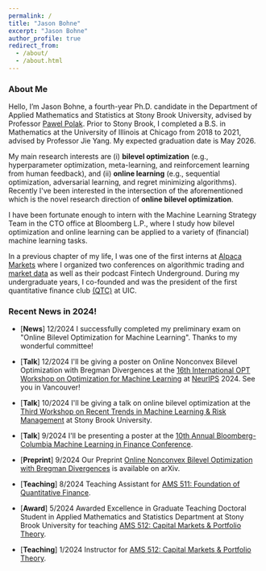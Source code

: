 ```yaml
---
permalink: /
title: "Jason Bohne"
excerpt: "Jason Bohne"
author_profile: true
redirect_from: 
  - /about/
  - /about.html
---
```



### About Me
Hello, I’m Jason Bohne, a fourth-year Ph.D. candidate in the Department of Applied Mathematics and Statistics at Stony Brook University, advised by Professor [Pawel Polak](https://sites.google.com/view/pawelpolak). Prior to Stony Brook, I completed a B.S. in Mathematics at the University of Illinois at Chicago from 2018 to 2021, advised by Professor Jie Yang. My expected graduation date is May 2026.

My main research interests are (i) **bilevel optimization** (e.g., hyperparameter optimization, meta-learning, and reinforcement learning from human feedback), and  (ii) **online learning** (e.g., sequential optimization, adversarial learning, and regret minimizing algorithms). 
Recently I've been interested in the intersection of the aforementioned which is the novel research direction of **online bilevel optimization**.  


I have been fortunate enough to intern with the Machine Learning Strategy Team in the CTO office at Bloomberg L.P., where  I  study how bilevel optimization and online learning can be applied to a variety of (financial) machine learning tasks. 

In a previous chapter of my life, I was one of the first interns at [Alpaca Markets](https://alpaca.markets/) where I organized two conferences on algorithmic trading and [market data](https://youtu.be/kRQ72kovnlY?si=-cE76Izm0tBCltBM&t=1) as well as their podcast Fintech Underground. During my undergraduate years, I co-founded and was the president of the first quantitative finance club [(QTC)](https://www.linkedin.com/company/quantitative-trading-club/) at UIC.


### Recent News in 2024!

- \[**News**\] 12/2024 I successfully completed my preliminary exam on "Online Bilevel Optimization for Machine Learning". Thanks to my wonderful committee!

- \[**Talk**\] 12/2024 I'll be giving a poster on Online Nonconvex Bilevel Optimization with Bregman Divergences at the [16th International OPT Workshop on Optimization for Machine Learning](https://opt-ml.org/) at [NeurIPS](https://neurips.cc/) 2024. See you in Vancouver!

- \[**Talk**\] 10/2024 I'll be giving a talk on online bilevel optimization at the [Third Workshop on Recent Trends in Machine Learning & Risk Management](https://uryasev.ams.stonybrook.edu/index.php/workshop-2024/) at Stony Brook University.

- \[**Talk**\] 9/2024 I'll be presenting a poster at the [10th Annual Bloomberg-Columbia Machine Learning in Finance Conference](https://cfe.columbia.edu/events/10th-annual-bloomberg-columbia-machine-learning-finance-conference-2024).

- \[**Preprint**\] 9/2024 Our Preprint [Online Nonconvex Bilevel Optimization with Bregman Divergences](https://arxiv.org/pdf/2409.10470v1) is available on arXiv. 

- \[**Teaching**\] 8/2024 Teaching Assistant for [AMS 511: Foundation of Quantitative Finance](https://www.stonybrook.edu/commcms/ams/graduate/_courses/ams511.php).

- \[**Award**\] 5/2024 Awarded Excellence in Graduate Teaching Doctoral Student in Applied Mathematics and Statistics Department at Stony Brook University for teaching [AMS 512: Capital Markets & Portfolio Theory](https://www.stonybrook.edu/commcms/ams/graduate/_courses/ams512).

- \[**Teaching**\] 1/2024 Instructor for [AMS 512: Capital Markets & Portfolio Theory](https://www.stonybrook.edu/commcms/ams/graduate/_courses/ams512).
